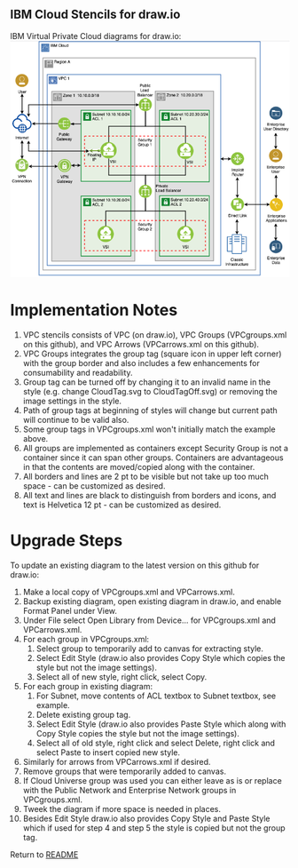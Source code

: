 ## IBM Cloud Stencils for draw.io

IBM Virtual Private Cloud diagrams for draw.io:
![VPCSimple](/images/vpc-experience-simple-drawio.png)

# Implementation Notes

1. VPC stencils consists of VPC (on draw.io), VPC Groups (VPCgroups.xml on this github), and VPC Arrows (VPCarrows.xml on this github).
2. VPC Groups integrates the group tag (square icon in upper left corner) with the group border and also includes a few enhancements for consumability and readability.
2. Group tag can be turned off by changing it to an invalid name in the style (e.g. change CloudTag.svg to CloudTagOff.svg) or removing the image settings in the style.
3. Path of group tags at beginning of styles will change but current path will continue to be valid also.
4. Some group tags in VPCgroups.xml won't initially match the example above.
5. All groups are implemented as containers except Security Group is not a container since it can span other groups. Containers are advantageous in that the contents are moved/copied along with the container.
6. All borders and lines are 2 pt to be visible but not take up too much space - can be customized as desired.
7. All text and lines are black to distinguish from borders and icons, and text is Helvetica 12 pt - can be customized as desired.

# Upgrade Steps

To update an existing diagram to the latest version on this github for draw.io:
1. Make a local copy of VPCgroups.xml and VPCarrows.xml. 
2. Backup existing diagram, open existing diagram in draw.io, and enable Format Panel under View.
3. Under File select Open Library from Device... for VPCgroups.xml and VPCarrows.xml.
4. For each group in VPCgroups.xml: 
    1. Select group to temporarily add to canvas for extracting style.
    2. Select Edit Style (draw.io also provides Copy Style which copies the style but not the image settings).
    3. Select all of new style, right click, select Copy.
5. For each group in existing diagram: 
    1. For Subnet, move contents of ACL textbox to Subnet textbox, see example.
    2. Delete existing group tag.
    3. Select Edit Style (draw.io also provides Paste Style which along with Copy Style copies the style but not the image settings).
    4. Select all of old style, right click and select Delete, right click and select Paste to insert copied new style.
6. Similarly for arrows from VPCarrows.xml if desired.
7. Remove groups that were temporarily added to canvas.
8. If Cloud Universe group was used you can either leave as is or replace with the Public Network and Enterprise Network groups in VPCgroups.xml.
9. Tweek the diagram if more space is needed in places.
1. Besides Edit Style draw.io also provides Copy Style and Paste Style which if used for step 4 and step 5 the style is copied but not the group tag.  

Return to [README](/README.md)
